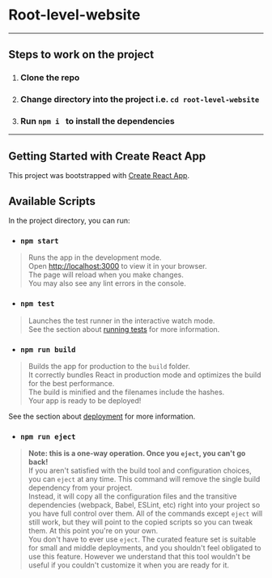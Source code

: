 # Root-level-website
---
## Steps to work on the project 

1. ### Clone the repo 
1. ### Change directory into the project i.e. `cd root-level-website`
1. ### Run `npm i ` to install the dependencies 

---
## Getting Started with Create React App

This project was bootstrapped with [Create React App](https://github.com/facebook/create-react-app).

## Available Scripts

In the project directory, you can run:

- ### `npm start`

> Runs the app in the development mode.\
Open [http://localhost:3000](http://localhost:3000) to view it in your browser.  
The page will reload when you make changes.\
You may also see any lint errors in the console.

- ### `npm test`

> Launches the test runner in the interactive watch mode.  
See the section about [running tests](https://facebook.github.io/create-react-app/docs/running-tests) for more information.

- ### `npm run build`

> Builds the app for production to the `build` folder.\
> It correctly bundles React in production mode and optimizes the build for the best performance.  
The build is minified and the filenames include the hashes.\
Your app is ready to be deployed!

See the section about [deployment](https://facebook.github.io/create-react-app/docs/deployment) for more information.

- ### `npm run eject`

> **Note: this is a one-way operation. Once you `eject`, you can't go back!**  
  If you aren't satisfied with the build tool and configuration choices, you can `eject` at any time. This command will remove the single build dependency from your project.  
  Instead, it will copy all the configuration files and the transitive dependencies (webpack, Babel, ESLint, etc) right into your project so you have full control over them. All of the commands except `eject` will still work, but they will point to the copied scripts so you can tweak them. At this point you're on your own.  
  You don't have to ever use `eject`. The curated feature set is suitable for small and middle deployments, and you shouldn't feel obligated to use this feature. However we understand that this tool wouldn't be useful if you couldn't customize it when you are ready for it.

